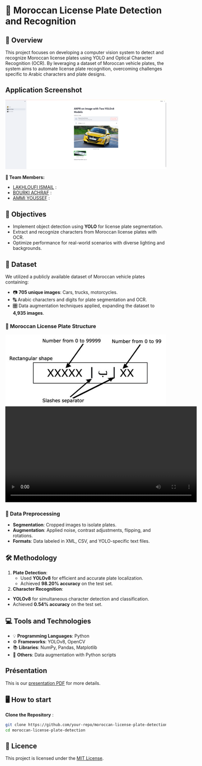 # 🚗 Moroccan License Plate Detection and Recognition

## 📖 Overview

This project focuses on developing a computer vision system to detect and recognize Moroccan license plates using YOLO and Optical Character Recognition (OCR). By leveraging a dataset of Moroccan vehicle plates, the system aims to automate license plate recognition, overcoming challenges specific to Arabic characters and plate designs.
## Application Screenshot
![Application Screenshot](app_demo.png)

**👥 Team Members:**
- [LAKHLOUFI ISMAIL](https://github.com/ismaillakhloufi) :
- [BOURKI ACHRAF](https://github.com/BOURKI970/) : 
- [AMMI YOUSSEF](https://github.com/youssefammi123/) : 

## 🎯 Objectives
-  Implement object detection using **YOLO** for license plate segmentation.
-  Extract and recognize characters from Moroccan license plates with OCR.
-  Optimize performance for real-world scenarios with diverse lighting and backgrounds.

## 📂 Dataset
We utilized a publicly available dataset of Moroccan vehicle plates containing:
- 📷 **705 unique images**: Cars, trucks, motorcycles.
- 🔠 Arabic characters and digits for plate segmentation and OCR.
- 🎛️ Data augmentation techniques applied, expanding the dataset to **4,935 images**.

### 🚗 Moroccan License Plate Structure
![Moroccan License Plate Structure](Moroccan-license-plate-structure.jpg)
<video width="600" controls>
  <source src="C:/Users/MOHAMED/Downloads/0216/0216.mp4" type="video/mp4">
</video>


### 🔄 Data Preprocessing
-  **Segmentation**: Cropped images to isolate plates.
-  **Augmentation**: Applied noise, contrast adjustments, flipping, and rotations.
-  **Formats**: Data labeled in XML, CSV, and YOLO-specific text files.

## 🛠️ Methodology
1. **Plate Detection**:
   -  Used **YOLOv8** for efficient and accurate plate localization.
   -  Achieved **98.20% accuracy** on the test set.
2. **Character Recognition**:
  -  **YOLOv8** for simultaneous character detection and classification.
  -  Achieved **0.54% accuracy** on the test set.

## 💻 Tools and Technologies
- 💡 **Programming Languages**: Python
- ⚙️ **Frameworks**: YOLOv8, OpenCV
- 📚 **Libraries**: NumPy, Pandas, Matplotlib
- 🔧 **Others**: Data augmentation with Python scripts

## Présentation
This is our [presentation PDF](https://www.canva.com/design/DAGeLzc6G8w/xMNAD96WYagAGu5DdXI1eA/edit?utm_content=DAGeLzc6G8w&utm_campaign=designshare&utm_medium=link2&utm_source=sharebutton) for more details.


## 🖥️ How to start
 **Clone the Repository** :
   ```bash
  git clone https://github.com/your-repo/moroccan-license-plate-detection.git
cd moroccan-license-plate-detection
   ```

## 📜 Licence
This project is licensed under the [MIT License](LICENSE).  

